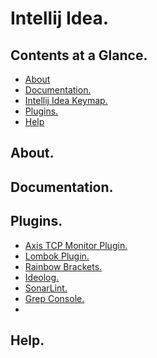 # Intellij Idea.





## Contents at a Glance.
* [About](#about)
* [Documentation.](#documentation)
* [Intellij Idea Keymap.](intellij-idea-keymap.md)
* [Plugins.](#plugins)
* [Help](#help)





## About.





## Documentation.





## Plugins.
* [Axis TCP Monitor Plugin.]()
* [Lombok Plugin.]()
* [Rainbow Brackets.]()
* [Ideolog.]()
* [SonarLint.]()
* [Grep Console.]()
* []()





## Help.
